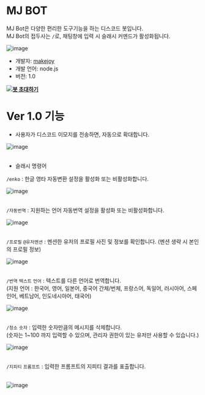 # MJ BOT 

MJ Bot은 다양한 편리한 도구기능을 하는 디스코드 봇입니다.
<br>
MJ Bot의 접두사는 ``/``로, 채팅창에 입력 시 슬래시 커멘드가 활성화됩니다. 

![image](https://makejoy.co.kr/_assets/img/mjbot/slash.png)

- 개발자: [makejoy](https://makejoy.co.kr)
- 개발 언어: node.js
- 버전: 1.0

**[![봇 초대하기](https://img.shields.io/badge/%EB%B4%87%20%EC%B4%88%EB%8C%80%ED%95%98%EA%B8%B0-7289DA?style=for-the-badge&logo=discord&logoColor=white)](https://discord.com/api/oauth2/authorize?client_id=931341870439731270&permissions=8&scope=bot)**


# Ver 1.0 기능

- 사용자가 디스코드 이모지를 전송하면, 자동으로 확대합니다.<br>

![image](https://makejoy.co.kr/_assets/img/mjbot/emoji.png)<br><br>

- 슬래시 명령어 

``/enko`` : 한글 영타 자동변환 설정을 활성화 또는 비활성화합니다.<br>

![image](https://makejoy.co.kr/_assets/img/mjbot/enko.png)<br><br>

``/자동번역`` : 지원하는 언어 자동번역 설정을 활성화 또는 비활성화합니다.<br>

![image](https://makejoy.co.kr/_assets/img/mjbot/auto_trans.png)<br><br>

``/프로필`` ``@유저멘션`` : 멘션한 유저의 프로필 사진 및 정보를 확인합니다. (멘션 생략 시 본인의 프로필 정보)<br>

![image](https://makejoy.co.kr/_assets/img/mjbot/avatar.png)<br><br>

``/번역`` ``텍스트`` ``언어`` : 텍스트를 다른 언어로 번역합니다.<br>
(지원 언어 : 한국어, 영어, 일본어, 중국어 간체/번체, 프랑스어, 독일어, 러시아어, 스페인어, 베트남어, 인도네시아어, 태국어)<br>

![image](https://makejoy.co.kr/_assets/img/mjbot/trans.png)<br><br>

``/청소`` ``숫자`` : 입력한 숫자만큼의 메시지를 삭제합니다.<br>
(숫자는 1~100 까지 입력할 수 있으며, 관리자 권한이 있는 유저만 사용할 수 있습니다.)<br>

![image](https://makejoy.co.kr/_assets/img/mjbot/clean.png)<br><br>

``/지피티`` ``프롬프트`` : 입력한 프롬프트의 지피티 결과를 표출합니다.<br><br>

![image](https://makejoy.co.kr/_assets/img/mjbot/gpt.png)<br><br>
